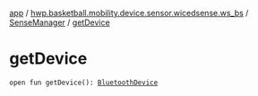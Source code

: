 [app](../../index.md) / [hwp.basketball.mobility.device.sensor.wicedsense.ws_bs](../index.md) / [SenseManager](index.md) / [getDevice](.)

# getDevice

`open fun getDevice(): `[`BluetoothDevice`](https://developer.android.com/reference/android/bluetooth/BluetoothDevice.html)